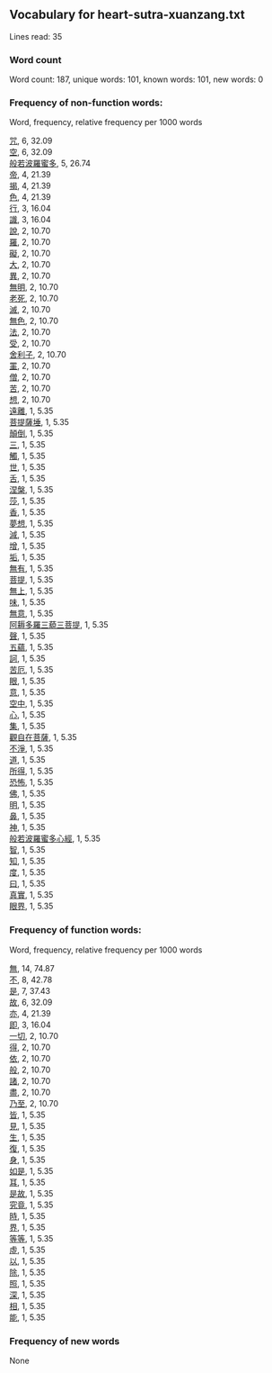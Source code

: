 ## Vocabulary for heart-sutra-xuanzang.txt
Lines read: 35<br/>
### Word count
Word count: 187, unique words: 101, known words: 101, new words: 0
### Frequency of non-function words:
Word, frequency, relative frequency per 1000 words

[咒](word_detail.php?id=5107 "mantra 咒"), 6, 32.09<br/>
[空](word_detail.php?id=3876 "empty / void 空"), 6, 32.09<br/>
[般若波羅蜜多](word_detail.php?id=5043 "prajnaparamita / perfection of the highest form of wisdom 般若波羅蜜多"), 5, 26.74<br/>
[帝](word_detail.php?id=6561 "emperor 帝"), 4, 21.39<br/>
[揭](word_detail.php?id=3301 "to take off / to lift off 揭"), 4, 21.39<br/>
[色](word_detail.php?id=2482 "color / look / appearance 色"), 4, 21.39<br/>
[行](word_detail.php?id=1259 "capable / competent 行"), 3, 16.04<br/>
[識](word_detail.php?id=5057 "knowledge 識"), 3, 16.04<br/>
[說](word_detail.php?id=412 "to say / said / to speak 說"), 2, 10.70<br/>
[羅](word_detail.php?id=3444 "Luo 羅"), 2, 10.70<br/>
[礙](word_detail.php?id=5083 "to hinder / to obstruct / to block 礙"), 2, 10.70<br/>
[大](word_detail.php?id=1114 "big / great / huge / large / major 大"), 2, 10.70<br/>
[異](word_detail.php?id=5053 "different / other / hetero- / unusual / strange / surprising 異"), 2, 10.70<br/>
[無明](word_detail.php?id=5075 "ignorance / avidyā / avijjā 無明"), 2, 10.70<br/>
[老死](word_detail.php?id=28916 "old age and death 老死"), 2, 10.70<br/>
[滅](word_detail.php?id=568 "to extinguish / to destroy 滅"), 2, 10.70<br/>
[無色](word_detail.php?id=32114 "formless / arupa 無色"), 2, 10.70<br/>
[法](word_detail.php?id=3506 "method / way 法"), 2, 10.70<br/>
[受](word_detail.php?id=1978 "to receive / to accept / to suffer / to be subjected to 受"), 2, 10.70<br/>
[舍利子](word_detail.php?id=5051 "Sariputra / Sariputta 舍利子"), 2, 10.70<br/>
[罣](word_detail.php?id=5082 "to be anxious 罣"), 2, 10.70<br/>
[僧](word_detail.php?id=3366 "monk / Sangha 僧"), 2, 10.70<br/>
[苦](word_detail.php?id=3864 "bitter 苦"), 2, 10.70<br/>
[想](word_detail.php?id=707 "to think / to want 想"), 2, 10.70<br/>
[遠離](word_detail.php?id=5087 "to be removed from 遠離"), 1, 5.35<br/>
[菩提薩埵](word_detail.php?id=20996 "bodhisattva 菩提薩埵"), 1, 5.35<br/>
[顛倒](word_detail.php?id=5092 "to turn upside-down / to reverse / to invert 顛倒"), 1, 5.35<br/>
[三](word_detail.php?id=303 "three 三"), 1, 5.35<br/>
[觸](word_detail.php?id=4495 "to knock against / to touch / to feel 觸"), 1, 5.35<br/>
[世](word_detail.php?id=809 "life / generation / era / world / lifetime 世"), 1, 5.35<br/>
[舌](word_detail.php?id=5066 "tongue 舌"), 1, 5.35<br/>
[涅槃](word_detail.php?id=17983 "Nirvana / Nirvāṇa 涅槃"), 1, 5.35<br/>
[莎](word_detail.php?id=7286 "a kind of sedge grass 莎"), 1, 5.35<br/>
[香](word_detail.php?id=5068 "fragrant / savory / appetizing / sweet / scented / popular 香"), 1, 5.35<br/>
[夢想](word_detail.php?id=771 "dream 夢想"), 1, 5.35<br/>
[減](word_detail.php?id=908 "to decrease / to subtract 減"), 1, 5.35<br/>
[增](word_detail.php?id=836 "to increase 增"), 1, 5.35<br/>
[垢](word_detail.php?id=5061 "dirt / filth 垢"), 1, 5.35<br/>
[無有](word_detail.php?id=32461 "is not 無有"), 1, 5.35<br/>
[菩提](word_detail.php?id=3174 "Bodhi / enlightenment / awakening 菩提"), 1, 5.35<br/>
[無上](word_detail.php?id=20991 "supreme  / unexcelled 無上"), 1, 5.35<br/>
[味](word_detail.php?id=5069 "taste 味"), 1, 5.35<br/>
[無意](word_detail.php?id=16318 "to have no intention 無意"), 1, 5.35<br/>
[阿耨多羅三藐三菩提](word_detail.php?id=5104 "anuttara-samyak-sambodhi 阿耨多羅三藐三菩提"), 1, 5.35<br/>
[聲](word_detail.php?id=608 "sound / voice 聲"), 1, 5.35<br/>
[五蘊](word_detail.php?id=5049 "five aggregates / five skandhas / five dharmas 五蘊"), 1, 5.35<br/>
[訶](word_detail.php?id=5114 "to blame / to ridicule in loud voice 訶"), 1, 5.35<br/>
[苦厄](word_detail.php?id=22239 "suffering 苦厄"), 1, 5.35<br/>
[眼](word_detail.php?id=3597 "eye 眼"), 1, 5.35<br/>
[意](word_detail.php?id=1730 "idea / meaning 意"), 1, 5.35<br/>
[空中](word_detail.php?id=10826 "in the sky / in the air 空中"), 1, 5.35<br/>
[心](word_detail.php?id=1849 "heart 心"), 1, 5.35<br/>
[集](word_detail.php?id=2517 "to gather / to collect 集"), 1, 5.35<br/>
[觀自在菩薩](word_detail.php?id=5047 "Guanyin bodhisattva / Avalokitesvara bodhisattva / The bodhisattva of Compassion 觀自在菩薩"), 1, 5.35<br/>
[不淨](word_detail.php?id=29839 "dirty / filthy 不淨"), 1, 5.35<br/>
[道](word_detail.php?id=3247 "direction / way / method / road / path 道"), 1, 5.35<br/>
[所得](word_detail.php?id=5078 "what one acquires / one's gains 所得"), 1, 5.35<br/>
[恐怖](word_detail.php?id=5086 "horrifying / terrifying 恐怖"), 1, 5.35<br/>
[佛](word_detail.php?id=3618 "Buddha / Awakened One 佛"), 1, 5.35<br/>
[明](word_detail.php?id=3062 "clear / bright 明"), 1, 5.35<br/>
[鼻](word_detail.php?id=5064 "nose 鼻"), 1, 5.35<br/>
[神](word_detail.php?id=5105 "divine / mysterious / unusual / lively 神"), 1, 5.35<br/>
[般若波羅蜜多心經](word_detail.php?id=5042 "The Prajnaparamita Heart Sutra 般若波羅蜜多心經"), 1, 5.35<br/>
[智](word_detail.php?id=3927 "wisdom / knowledge 智"), 1, 5.35<br/>
[知](word_detail.php?id=3896 "to know / to be aware 知"), 1, 5.35<br/>
[度](word_detail.php?id=4058 "capacity / degree / standard 度"), 1, 5.35<br/>
[曰](word_detail.php?id=5110 "to speak / to say 曰"), 1, 5.35<br/>
[真實](word_detail.php?id=5109 "true / real 真實"), 1, 5.35<br/>
[眼界](word_detail.php?id=5070 "scope / sight 眼界"), 1, 5.35<br/>
### Frequency of function words:
Word, frequency, relative frequency per 1000 words

[無](word_detail.php?id=1843 "-less / no / none / not / un- / regardless of 無"), 14, 74.87<br/>
[不](word_detail.php?id=502 "not / no 不"), 8, 42.78<br/>
[是](word_detail.php?id=17908 "this / that 是"), 7, 37.43<br/>
[故](word_detail.php?id=14849 "so 故"), 6, 32.09<br/>
[亦](word_detail.php?id=5060 "also 亦"), 4, 21.39<br/>
[即](word_detail.php?id=1964 " promptly / right away 即"), 3, 16.04<br/>
[一切](word_detail.php?id=1490 "all / every / everything 一切"), 2, 10.70<br/>
[得](word_detail.php?id=411 "a sentence particle used after a verb to show effect / degree or possibility 得"), 2, 10.70<br/>
[依](word_detail.php?id=5080 "according to 依"), 2, 10.70<br/>
[般](word_detail.php?id=11532 "sort / kind / class / way / manner 般"), 2, 10.70<br/>
[諸](word_detail.php?id=17036 "plural 諸"), 2, 10.70<br/>
[盡](word_detail.php?id=17905 "all / every 盡"), 2, 10.70<br/>
[乃至](word_detail.php?id=5074 "and even 乃至"), 2, 10.70<br/>
[皆](word_detail.php?id=5046 "all / each and every / in all cases 皆"), 1, 5.35<br/>
[見](word_detail.php?id=17665 "passive marker 見"), 1, 5.35<br/>
[生](word_detail.php?id=30576 "very / extremely 生"), 1, 5.35<br/>
[復](word_detail.php?id=4048 "again 復"), 1, 5.35<br/>
[身](word_detail.php?id=30079 "personally 身"), 1, 5.35<br/>
[如是](word_detail.php?id=8840 "so / thus 如是"), 1, 5.35<br/>
[耳](word_detail.php?id=17675 "and that is all 耳"), 1, 5.35<br/>
[是故](word_detail.php?id=27382 "therefore / so / consequently 是故"), 1, 5.35<br/>
[究竟](word_detail.php?id=5098 "after all / actually 究竟"), 1, 5.35<br/>
[時](word_detail.php?id=31047 "at that time 時"), 1, 5.35<br/>
[界](word_detail.php?id=15184 "circles 界"), 1, 5.35<br/>
[等等](word_detail.php?id=2735 "et cetera / etc / and so on 等等"), 1, 5.35<br/>
[虛](word_detail.php?id=31913 "in vain / to no purpose / for nothing 虛"), 1, 5.35<br/>
[以](word_detail.php?id=650 "so as to 以"), 1, 5.35<br/>
[除](word_detail.php?id=622 "except 除"), 1, 5.35<br/>
[照](word_detail.php?id=5045 "according to / in accordance with 照"), 1, 5.35<br/>
[深](word_detail.php?id=27832 "very 深"), 1, 5.35<br/>
[相](word_detail.php?id=2909 "each other / one another / mutually 相"), 1, 5.35<br/>
[能](word_detail.php?id=1263 "can / able 能"), 1, 5.35<br/>
### Frequency of new words
None<br/>

